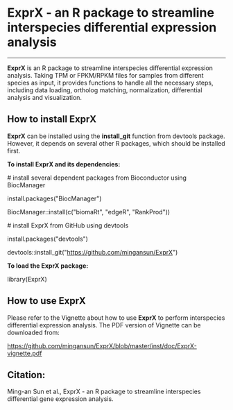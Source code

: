 # ExprX - an R package to streamline interspecies differential expression analysis
---
__ExprX__ is an R package to streamline interspecies differential expression
analysis. Taking TPM or FPKM/RPKM files for samples from different species as
input, it provides functions to handle all the necessary steps, including data
loading, ortholog matching, normalization, differential analysis and visualization.

## How to install ExprX
__ExprX__ can be installed using the __install_git__ function from devtools
package. However, it depends on several other R packages, which should be 
installed first.

__To install ExprX and its dependencies:__

\# install several dependent packages from Bioconductor using BiocManager

install.packages("BiocManager")

BiocManager::install(c("biomaRt", "edgeR", "RankProd"))

\# install ExprX from GitHub using devtools

install.packages("devtools")

devtools::install_git("https://github.com/mingansun/ExprX")

__To load the ExprX package:__

library(ExprX)

## How to use ExprX
Please refer to the Vignette about how to use __ExprX__ to perform interspecies differential
expression analysis. The PDF version of Vignette can be downloaded from:

https://github.com/mingansun/ExprX/blob/master/inst/doc/ExprX-vignette.pdf

## Citation:
Ming-an Sun et al., ExprX - an R package to streamline interspecies differential gene expression analysis.
